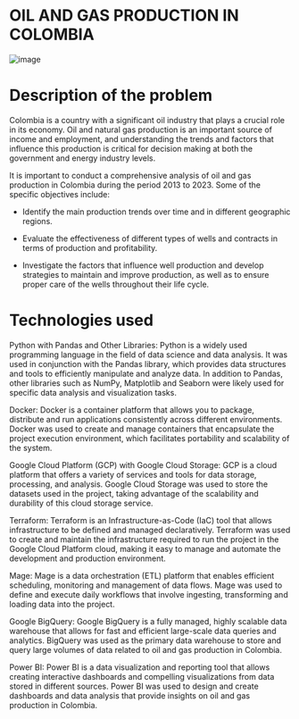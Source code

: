 # OIL AND GAS PRODUCTION IN COLOMBIA

![image](https://github.com/johansd1994/oil_production_colombia/assets/129906482/a2990455-1705-4591-8e2c-5aa51831421b)

# Description of the problem

Colombia is a country with a significant oil industry that plays a crucial role in its economy. Oil and natural gas production is an important source of income and employment, and understanding the trends and factors that influence this production is critical for decision making at both the government and energy industry levels.

It is important to conduct a comprehensive analysis of oil and gas production in Colombia during the period 2013 to 2023. Some of the specific objectives include:

  * Identify the main production trends over time and in different geographic regions.

  * Evaluate the effectiveness of different types of wells and contracts in terms of production and profitability.

  * Investigate the factors that influence well production and develop strategies to maintain and improve production, as well as to ensure proper care of the wells throughout their life cycle.

# Technologies used

Python with Pandas and Other Libraries:
Python is a widely used programming language in the field of data science and data analysis. It was used in conjunction with the Pandas library, which provides data structures and tools to efficiently manipulate and analyze data. In addition to Pandas, other libraries such as NumPy, Matplotlib and Seaborn were likely used for specific data analysis and visualization tasks.

Docker:
Docker is a container platform that allows you to package, distribute and run applications consistently across different environments. Docker was used to create and manage containers that encapsulate the project execution environment, which facilitates portability and scalability of the system.

Google Cloud Platform (GCP) with Google Cloud Storage:
GCP is a cloud platform that offers a variety of services and tools for data storage, processing, and analysis. Google Cloud Storage was used to store the datasets used in the project, taking advantage of the scalability and durability of this cloud storage service.

Terraform:
Terraform is an Infrastructure-as-Code (IaC) tool that allows infrastructure to be defined and managed declaratively. Terraform was used to create and maintain the infrastructure required to run the project in the Google Cloud Platform cloud, making it easy to manage and automate the development and production environment.

Mage:
Mage is a data orchestration (ETL) platform that enables efficient scheduling, monitoring and management of data flows. Mage was used to define and execute daily workflows that involve ingesting, transforming and loading data into the project.

Google BigQuery:
Google BigQuery is a fully managed, highly scalable data warehouse that allows for fast and efficient large-scale data queries and analytics. BigQuery was used as the primary data warehouse to store and query large volumes of data related to oil and gas production in Colombia.

Power BI:
Power BI is a data visualization and reporting tool that allows creating interactive dashboards and compelling visualizations from data stored in different sources. Power BI was used to design and create dashboards and data analysis that provide insights on oil and gas production in Colombia.

